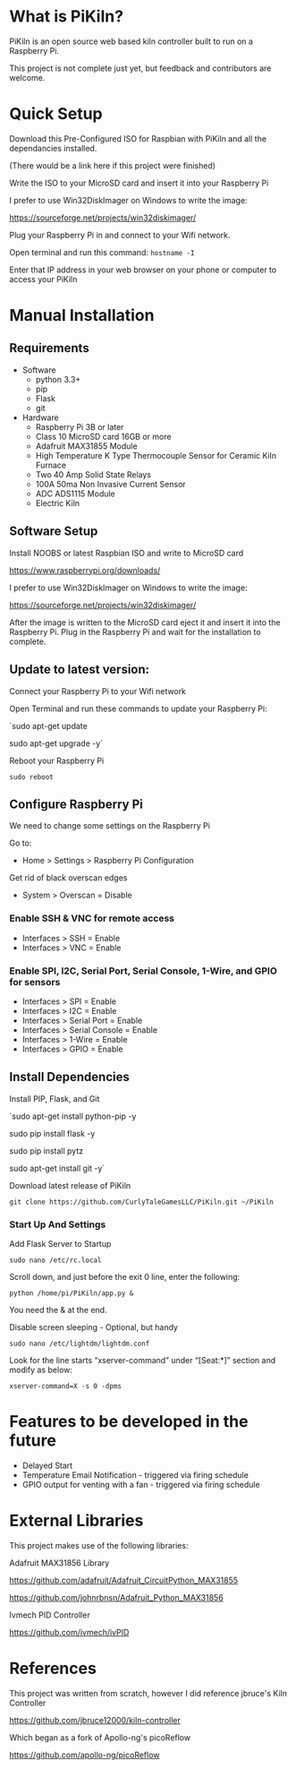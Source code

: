 # What is PiKiln? #

PiKiln is an open source web based kiln controller built to run on a Raspberry Pi.

This project is not complete just yet, but feedback and contributors are welcome.

# Quick Setup #

Download this Pre-Configured ISO for Raspbian with PiKiln and all the dependancies installed.

(There would be a link here if this project were finished)

Write the ISO to your MicroSD card and insert it into your Raspberry Pi

I prefer to use Win32DiskImager on Windows to write the image:

https://sourceforge.net/projects/win32diskimager/

Plug your Raspberry Pi in and connect to your Wifi network.

Open terminal and run this command:
`hostname -I`

Enter that IP address in your web browser on your phone or computer to access your PiKiln

# Manual Installation #

## Requirements ##

* Software
	* python 3.3+
	* pip
	* Flask
	* git
* Hardware
	* Raspberry Pi 3B or later
	* Class 10 MicroSD card 16GB or more
	* Adafruit MAX31855 Module
	* High Temperature K Type Thermocouple Sensor for Ceramic Kiln Furnace
	* Two 40 Amp Solid State Relays
	* 100A 50ma Non Invasive Current Sensor
	* ADC ADS1115 Module
	* Electric Kiln

## Software Setup ##

Install NOOBS or latest Raspbian ISO and write to MicroSD card

https://www.raspberrypi.org/downloads/

I prefer to use Win32DiskImager on Windows to write the image:

https://sourceforge.net/projects/win32diskimager/

After the image is written to the MicroSD card eject it and insert it into the Raspberry Pi. Plug in the Raspberry Pi and wait for the installation to complete.

## Update to latest version: ##

Connect your Raspberry Pi to your Wifi network

Open Terminal and run these commands to update your Raspberry Pi:

`sudo apt-get update

sudo apt-get upgrade -y`

Reboot your Raspberry Pi

`sudo reboot`

## Configure Raspberry Pi ##

We need to change some settings on the Raspberry Pi

Go to:

* Home > Settings > Raspberry Pi Configuration

Get rid of black overscan edges
* System > Overscan = Disable

### Enable SSH & VNC for remote access ###
* Interfaces > SSH = Enable
* Interfaces > VNC = Enable

### Enable SPI, I2C, Serial Port, Serial Console, 1-Wire, and GPIO for sensors ###
* Interfaces > SPI = Enable
* Interfaces > I2C = Enable
* Interfaces > Serial Port = Enable
* Interfaces > Serial Console = Enable
* Interfaces > 1-Wire = Enable
* Interfaces > GPIO = Enable

## Install Dependencies ##

Install PIP, Flask, and Git

`sudo apt-get install python-pip -y

sudo pip install flask -y

sudo pip install pytz

sudo apt-get install git -y`

Download latest release of PiKiln

`git clone https://github.com/CurlyTaleGamesLLC/PiKiln.git ~/PiKiln`

### Start Up And Settings ###

Add Flask Server to Startup

`sudo nano /etc/rc.local`

Scroll down, and just before the exit 0 line, enter the following:

`python /home/pi/PiKiln/app.py &`

You need the & at the end.

Disable screen sleeping - Optional, but handy

`sudo nano /etc/lightdm/lightdm.conf`

Look for the line starts “xserver-command” under “[Seat:*]” section and modify as below:

`xserver-command=X -s 0 -dpms`

# Features to be developed in the future #
* Delayed Start
* Temperature Email Notification - triggered via firing schedule
* GPIO output for venting with a fan - triggered via firing schedule

# External Libraries #
This project makes use of the following libraries: 

Adafruit MAX31856 Library

https://github.com/adafruit/Adafruit_CircuitPython_MAX31855

https://github.com/johnrbnsn/Adafruit_Python_MAX31856

Ivmech PID Controller

https://github.com/ivmech/ivPID


# References #
This project was written from scratch, however I did reference jbruce's Kiln Controller

https://github.com/jbruce12000/kiln-controller

Which began as a fork of Apollo-ng's picoReflow 

https://github.com/apollo-ng/picoReflow
